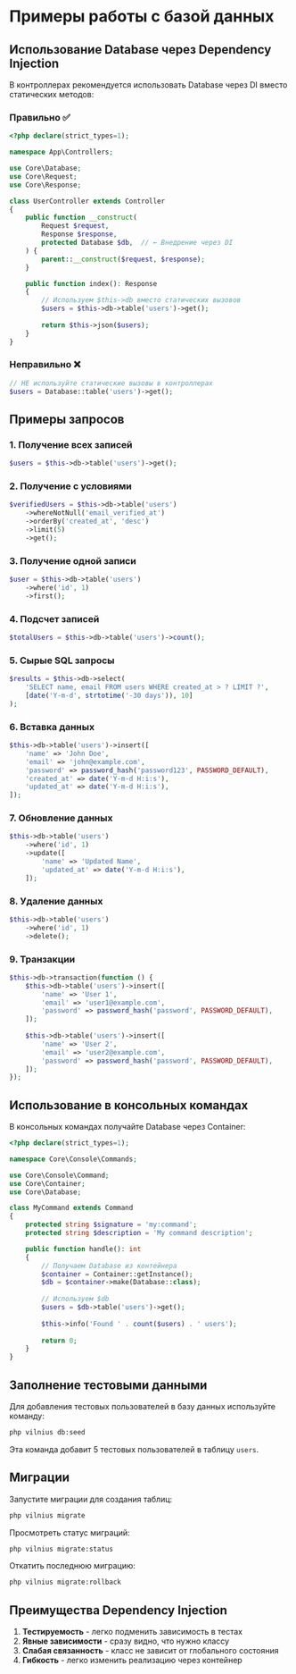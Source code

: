 # Примеры работы с базой данных

## Использование Database через Dependency Injection

В контроллерах рекомендуется использовать Database через DI вместо статических методов:

### Правильно ✅

```php
<?php declare(strict_types=1);

namespace App\Controllers;

use Core\Database;
use Core\Request;
use Core\Response;

class UserController extends Controller
{
    public function __construct(
        Request $request,
        Response $response,
        protected Database $db,  // ← Внедрение через DI
    ) {
        parent::__construct($request, $response);
    }

    public function index(): Response
    {
        // Используем $this->db вместо статических вызовов
        $users = $this->db->table('users')->get();
        
        return $this->json($users);
    }
}
```

### Неправильно ❌

```php
// НЕ используйте статические вызовы в контроллерах
$users = Database::table('users')->get();
```

## Примеры запросов

### 1. Получение всех записей

```php
$users = $this->db->table('users')->get();
```

### 2. Получение с условиями

```php
$verifiedUsers = $this->db->table('users')
    ->whereNotNull('email_verified_at')
    ->orderBy('created_at', 'desc')
    ->limit(5)
    ->get();
```

### 3. Получение одной записи

```php
$user = $this->db->table('users')
    ->where('id', 1)
    ->first();
```

### 4. Подсчет записей

```php
$totalUsers = $this->db->table('users')->count();
```

### 5. Сырые SQL запросы

```php
$results = $this->db->select(
    'SELECT name, email FROM users WHERE created_at > ? LIMIT ?',
    [date('Y-m-d', strtotime('-30 days')), 10]
);
```

### 6. Вставка данных

```php
$this->db->table('users')->insert([
    'name' => 'John Doe',
    'email' => 'john@example.com',
    'password' => password_hash('password123', PASSWORD_DEFAULT),
    'created_at' => date('Y-m-d H:i:s'),
    'updated_at' => date('Y-m-d H:i:s'),
]);
```

### 7. Обновление данных

```php
$this->db->table('users')
    ->where('id', 1)
    ->update([
        'name' => 'Updated Name',
        'updated_at' => date('Y-m-d H:i:s'),
    ]);
```

### 8. Удаление данных

```php
$this->db->table('users')
    ->where('id', 1)
    ->delete();
```

### 9. Транзакции

```php
$this->db->transaction(function () {
    $this->db->table('users')->insert([
        'name' => 'User 1',
        'email' => 'user1@example.com',
        'password' => password_hash('password', PASSWORD_DEFAULT),
    ]);
    
    $this->db->table('users')->insert([
        'name' => 'User 2',
        'email' => 'user2@example.com',
        'password' => password_hash('password', PASSWORD_DEFAULT),
    ]);
});
```

## Использование в консольных командах

В консольных командах получайте Database через Container:

```php
<?php declare(strict_types=1);

namespace Core\Console\Commands;

use Core\Console\Command;
use Core\Container;
use Core\Database;

class MyCommand extends Command
{
    protected string $signature = 'my:command';
    protected string $description = 'My command description';

    public function handle(): int
    {
        // Получаем Database из контейнера
        $container = Container::getInstance();
        $db = $container->make(Database::class);
        
        // Используем $db
        $users = $db->table('users')->get();
        
        $this->info('Found ' . count($users) . ' users');
        
        return 0;
    }
}
```

## Заполнение тестовыми данными

Для добавления тестовых пользователей в базу данных используйте команду:

```bash
php vilnius db:seed
```

Эта команда добавит 5 тестовых пользователей в таблицу `users`.

## Миграции

Запустите миграции для создания таблиц:

```bash
php vilnius migrate
```

Просмотреть статус миграций:

```bash
php vilnius migrate:status
```

Откатить последнюю миграцию:

```bash
php vilnius migrate:rollback
```

## Преимущества Dependency Injection

1. **Тестируемость** - легко подменить зависимость в тестах
2. **Явные зависимости** - сразу видно, что нужно классу
3. **Слабая связанность** - класс не зависит от глобального состояния
4. **Гибкость** - легко изменить реализацию через контейнер

